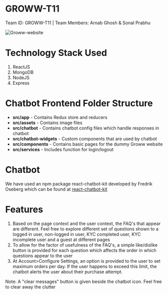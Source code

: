 # GROWW-T11
Team ID: GROWW-T11 | Team Members: Arnab Ghosh &amp; Sonal Prabhu

![Groww-website](https://user-images.githubusercontent.com/35455325/114377392-3d47f580-9ba4-11eb-83d9-f4f16f33669a.JPG)

# Technology Stack Used
1. ReactJS
2. MongoDB
3. NodeJS
4. Express

# Chatbot Frontend Folder Structure
* **src/app** - Contains Redux store and reducers
* **src/assets** - Contains image files
* **src/chatbot** - Contains chatbot config files which handle responses in chatbot
* **src/chatbot-widgets** - Custom components that are used by chatbot
* **src/components** - Contains basic pages for the dummy Groww website
* **src/services** - Includes function for login/logout

# Chatbot
We have used an npm package react-chatbot-kit developed by Fredrik Oseberg which can be found at [react-chatbot-kit](https://github.com/FredrikOseberg/react-chatbot-kit)

# Features
1. Based on the page context and the user context, the FAQ's that appear are different. Feel free to explore different set of questions shown to a logged in user, non-logged in user, KYC completed user, KYC incomplete user and a guest at different pages
2. To allow for the factor of usefulness of the FAQ's, a simple like/dislike button is provided for each question which affects the order in which questions appear to the user
3. At Account>Configure Settings, an option is provided to the user to set maximum orders per day. If the user happens to exceed this limit, the chatbot alerts the user about their purchase attempt.


Note: A "clear messages" button is given beside the chatbot icon. Feel free to clear away the clutter

